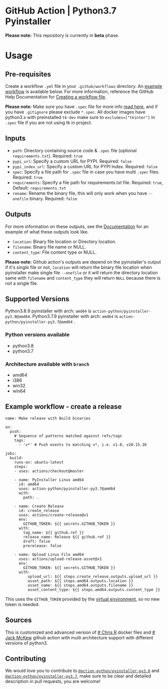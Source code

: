 
# GitHub Action | Python3.7 Pyinstaller

**Please note:** This repository is currently in **beta** phase.

# Usage
## Pre-requisites
Create a workflow `.yml` file in your `.github/workflows` directory. An [example workflow](#example-workflow---create-a-release) is available below. For more information, reference the GitHub Help Documentation for [Creating a workflow file](https://help.github.com/en/articles/configuring-a-workflow#creating-a-workflow-file).

**Please note:** Make sure you have ``.spec`` file for more info [read here](https://pyinstaller.readthedocs.io/en/stable/man/pyi-makespec.html), and if you have ``.gitignore`` please exclude ``*.spec``. All docker images have python3.x with preinstalled `tk-dev` make sure to ``excludes=["tkinter"]`` in ``.spec`` file if you are not using tk in project.

## Inputs

- `path`: Directory containing source code & `.spec` file (optional `requirements.txt`). Required: `true`
- `pypi_url`: Specify a custom URL for PYPI. Required: `false`
- `pypi_index_url`: Specify a custom URL for PYPI Index. Required: `false`
- `spec`: Specify a file path for `.spec` file in case you have multi `.spec` files. Required: `true`
- `requirements`: Specify a file path for requirements.txt file. Required: `true`, Default: `requirements.txt`
- `rename`: Rename the binary file, this will only work when you have `--onefile` binary. Required: `false`

## Outputs
For more information on these outputs, see the [Documentation](https://docs.github.com/en/actions/reference/workflow-commands-for-github-actions#setting-an-output-parameter) for an example of what these outputs look like.

- `location`: Binary file location or Directory location.
- `filename`: Binary file name or NULL.
- `content_type`: File content type or NULL.

**Please note:**  Github action's outputs are depend on the pyinstaller's output if it's single file or not, ``location`` will return the binary file location when pyinstaller make single file `--onefile` or it will return the directory location same with `filename` and `content_type` they will return `NULL` because there is not a single file.

## Supported Versions
Python3.8.9 pyinstaller with arch: `amd64`  is  ``action-python/pyinstaller-py3.8@amd64``. Python3.7.9 pyinstaller with arch: `amd64`  is  ``action-python/pyinstaller-py3.7@amd64`` .

### Python versions available
- python3.8
- python3.7

### Architecture available  with ``branch``
- amd64
- i386
- win32
- win64

## Example workflow - create a release
```
name: Make release with Build binaries

on:
  push:
    # Sequence of patterns matched against refs/tags
    tags:
      - 'v*' # Push events to matching v*, i.e. v1.0, v20.15.10
 
jobs:
  build:
    runs-on: ubuntu-latest
    steps:
    - uses: actions/checkout@master

    - name: PyInstaller Linux amd64
      id: amd64
      uses: action-python/pyinstaller-py3.7@amd64
      with:
        path: .

    - name: Create Release
      id: create_release
      uses: actions/create-release@v1
      env:
        GITHUB_TOKEN: ${{ secrets.GITHUB_TOKEN }}
      with:
        tag_name: ${{ github.ref }}
        release_name: Release ${{ github.ref }}
        draft: false
        prerelease: false

    - name: Upload Linux File amd64
      uses: actions/upload-release-asset@v1
      env:
        GITHUB_TOKEN: ${{ secrets.GITHUB_TOKEN }}
      with:
          upload_url: ${{ steps.create_release.outputs.upload_url }} 
          asset_path: ${{ steps.amd64.outputs.location }}
          asset_name: ${{ steps.amd64.outputs.filename }}
          asset_content_type: ${{ steps.amd64.outputs.content_type }}
```
This uses the `GITHUB_TOKEN` provided by the [virtual environment](https://help.github.com/en/github/automating-your-workflow-with-github-actions/virtual-environments-for-github-actions#github_token-secret), so no new token is needed.

## Sources 

This is customized and advanced version of  [# Chris R](https://github.com/cdrx/docker-pyinstaller) docker files and [# Jack McKew](https://github.com/JackMcKew/pyinstaller-action-windows) github action with multi architecture support with different versions of python3. 

## Contributing
We would love you to contribute to [`@action-python/pyinstaller-py3.8`](https://github.com/action-python/pyinstaller-py3.8) and [`@action-python/pyinstaller-py3.7`](https://github.com/action-python/pyinstaller-py3.7), make sure to be clear and detailed description in pull requests, you are welcome!
